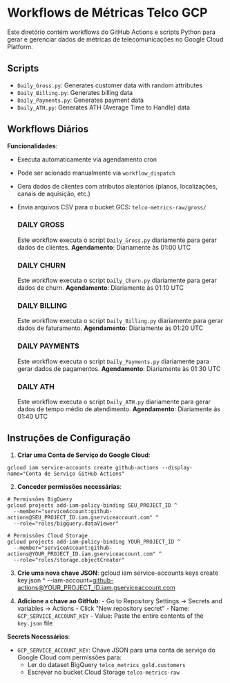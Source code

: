 # Workflows de Métricas Telco GCP

Este diretório contém workflows do GitHub Actions e scripts Python para gerar e gerenciar dados de métricas de telecomunicações no Google Cloud Platform.

## Scripts
  - `Daily_Gross.py`: Generates customer data with random attributes
  - `Daily_Billing.py`: Generates billing data
  - `Daily_Payments.py`: Generates payment data
  - `Daily_ATH.py`: Generates ATH (Average Time to Handle) data


## Workflows Diários

  **Funcionalidades**:
  - Executa automaticamente via agendamento cron
  - Pode ser acionado manualmente via `workflow_dispatch`
  - Gera dados de clientes com atributos aleatórios (planos, localizações, canais de aquisição, etc.)
  - Envia arquivos CSV para o bucket GCS: `telco-metrics-raw/gross/`

    ### DAILY GROSS
      Este workflow executa o script `Daily_Gross.py` diariamente para gerar dados de clientes.
      **Agendamento**: Diariamente às 01:00 UTC

    ### DAILY CHURN
      Este workflow executa o script `Daily_Churn.py` diariamente para gerar dados de churn.
      **Agendamento**: Diariamente às 01:10 UTC

    ### DAILY BILLING
      Este workflow executa o script `Daily_Billing.py` diariamente para gerar dados de faturamento.
      **Agendamento**: Diariamente às 01:20 UTC

    ### DAILY PAYMENTS
      Este workflow executa o script `Daily_Payments.py` diariamente para gerar dados de pagamentos.
      **Agendamento**: Diariamente às 01:30 UTC

    ### DAILY ATH
      Este workflow executa o script `Daily_ATH.py` diariamente para gerar dados de tempo médio de atendimento.
      **Agendamento**: Diariamente às 01:40 UTC


## Instruções de Configuração

  1. **Criar uma Conta de Serviço do Google Cloud**:

    gcloud iam service-accounts create github-actions --display-name="Conta de Serviço GitHub Actions"

  2. **Conceder permissões necessárias**:

    # Permissões BigQuery
    gcloud projects add-iam-policy-binding SEU_PROJECT_ID ^
      --member="serviceAccount:github-actions@SEU_PROJECT_ID.iam.gserviceaccount.com" ^
      --role="roles/bigquery.dataViewer"
    
    # Permissões Cloud Storage
    gcloud projects add-iam-policy-binding YOUR_PROJECT_ID ^
      --member="serviceAccount:github-actions@YOUR_PROJECT_ID.iam.gserviceaccount.com" ^
      --role="roles/storage.objectCreator"

  3. **Crie uma nova chave JSON**:
    gcloud iam service-accounts keys create key.json ^
      --iam-account=github-actions@YOUR_PROJECT_ID.iam.gserviceaccount.com
    
  4. **Adicione a chave ao GitHub**:
    - Go to Repository Settings → Secrets and variables → Actions
    - Click "New repository secret"
    - Name: `GCP_SERVICE_ACCOUNT_KEY`
    - Value: Paste the entire contents of the `key.json` file

  **Secrets Necessários**:
  - `GCP_SERVICE_ACCOUNT_KEY`: Chave JSON para uma conta de serviço do Google Cloud com permissões para:
    - Ler do dataset BigQuery `telco_metrics_gold.customers`
    - Escrever no bucket Cloud Storage `telco-metrics-raw`

